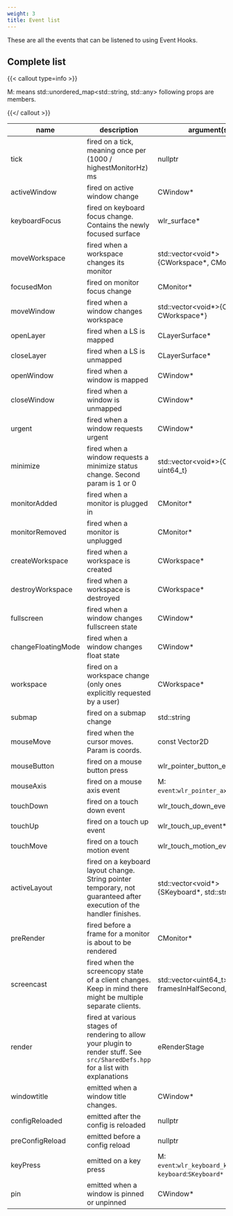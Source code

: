 ```yaml
---
weight: 3
title: Event list
---
```


These are all the events that can be listened to using Event Hooks.

## Complete list

{{< callout type=info >}}

M: means std::unordered_map<std::string, std::any> following props are members.

{{</ callout >}}

| name | description | argument(s) | cancellable |
| --- | --- | --- | --- |
| tick | fired on a tick, meaning once per (1000 / highestMonitorHz) ms | nullptr | ✕ |
| activeWindow | fired on active window change | CWindow* | ✕ |
| keyboardFocus | fired on keyboard focus change. Contains the newly focused surface | wlr_surface* | ✕ |
| moveWorkspace | fired when a workspace changes its monitor | std::vector<void*>{CWorkspace*, CMonitor*} | ✕ |
| focusedMon | fired on monitor focus change | CMonitor* | ✕ |
| moveWindow | fired when a window changes workspace | std::vector<void*>{CWindow*, CWorkspace*} | ✕ |
| openLayer | fired when a LS is mapped | CLayerSurface* | ✕ |
| closeLayer | fired when a LS is unmapped | CLayerSurface* | ✕ |
| openWindow | fired when a window is mapped | CWindow* | ✕ |
| closeWindow | fired when a window is unmapped | CWindow* | ✕ |
| urgent | fired when a window requests urgent | CWindow* | ✕ |
| minimize | fired when a window requests a minimize status change. Second param is 1 or 0 | std::vector<void*>{CWindow*, uint64_t} | ✕ |
| monitorAdded | fired when a monitor is plugged in | CMonitor* | ✕ |
| monitorRemoved | fired when a monitor is unplugged | CMonitor* | ✕ |
| createWorkspace | fired when a workspace is created | CWorkspace* | ✕ |
| destroyWorkspace | fired when a workspace is destroyed | CWorkspace* | ✕ |
| fullscreen | fired when a window changes fullscreen state | CWindow* | ✕ |
| changeFloatingMode | fired when a window changes float state | CWindow* | ✕ |
| workspace | fired on a workspace change (only ones explicitly requested by a user) | CWorkspace* | ✕ |
| submap | fired on a submap change | std::string | ✕ |
| mouseMove | fired when the cursor moves. Param is coords. | const Vector2D | ✔ |
| mouseButton | fired on a mouse button press | wlr_pointer_button_event* | ✔ |
| mouseAxis | fired on a mouse axis event | M: `event`:`wlr_pointer_axis_event*` | ✔ |
| touchDown | fired on a touch down event | wlr_touch_down_event* | ✔ |
| touchUp | fired on a touch up event | wlr_touch_up_event* | ✔ |
| touchMove | fired on a touch motion event | wlr_touch_motion_event* | ✔ |
| activeLayout | fired on a keyboard layout change. String pointer temporary, not guaranteed after execution of the handler finishes. | std::vector<void*>{SKeyboard*, std::string*} | ✕ |
| preRender | fired before a frame for a monitor is about to be rendered | CMonitor* | ✕ |
| screencast | fired when the screencopy state of a client changes. Keep in mind there might be multiple separate clients. | std::vector<uint64_t>{state, framesInHalfSecond, owner} | ✕ |
| render | fired at various stages of rendering to allow your plugin to render stuff. See `src/SharedDefs.hpp` for a list with explanations | eRenderStage | ✕ |
| windowtitle | emitted when a window title changes. | CWindow* | ✕ |
| configReloaded | emitted after the config is reloaded | nullptr | ✕ |
| preConfigReload | emitted before a config reload | nullptr | ✕ |
| keyPress | emitted on a key press | M: `event`:`wlr_keyboard_key_event*`, `keyboard`:`SKeyboard*` | ✔ |
| pin | emitted when a window is pinned or unpinned | CWindow* | ✕ |
